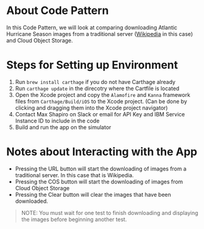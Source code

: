 # About Code Pattern
In this Code Pattern, we will look at comparing downloading Atlantic Hurricane Season images from a traditional server ([Wikipedia](https://en.wikipedia.org/wiki/Atlantic_hurricane_season ) in this case) and Cloud Object Storage.

# Steps for Setting up Environment

1. Run `brew install carthage` if you do not have Carthage already
2. Run `carthage update` in the direcotry where the Cartfile is located
3. Open the Xcode project and copy the 	`Alamofire` and `Kanna` framework files from `Carthage/Build/iOS` to the Xcode project. (Can be done by clicking and dragging them into the Xcode project navigator)
4. Contact Max Shapiro on Slack or email for API Key and IBM Service Instance ID to include in the code
4. Build and run the app on the simulator

# Notes about Interacting with the App
* Pressing the URL button will start the downloading of images from a traditional server. In this case that is Wikipedia.
* Pressing the COS button will start the downloading of images from Cloud Object Storage
* Pressing the Clear button will clear the images that have been downloaded.
> NOTE: You must wait for one test to finish downloading and displaying the images before beginning another test.
